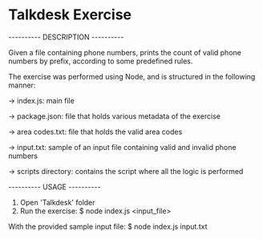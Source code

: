 # Talkdesk Exercise

---------- DESCRIPTION ----------

Given a file containing phone numbers, prints the count of valid phone numbers by prefix, according to some predefined rules.

The exercise was performed using Node, and is structured in the following manner:

-> index.js: main file

-> package.json: file that holds various metadata of the exercise

-> area codes.txt: file that holds the valid area codes

-> input.txt: sample of an input file containing valid and invalid phone numbers

-> scripts directory: contains the script where all the logic is performed

---------- USAGE ----------
1. Open 'Talkdesk' folder
2. Run the exercise: $ node index.js <input_file>

With the provided sample input file: $ node index.js input.txt
